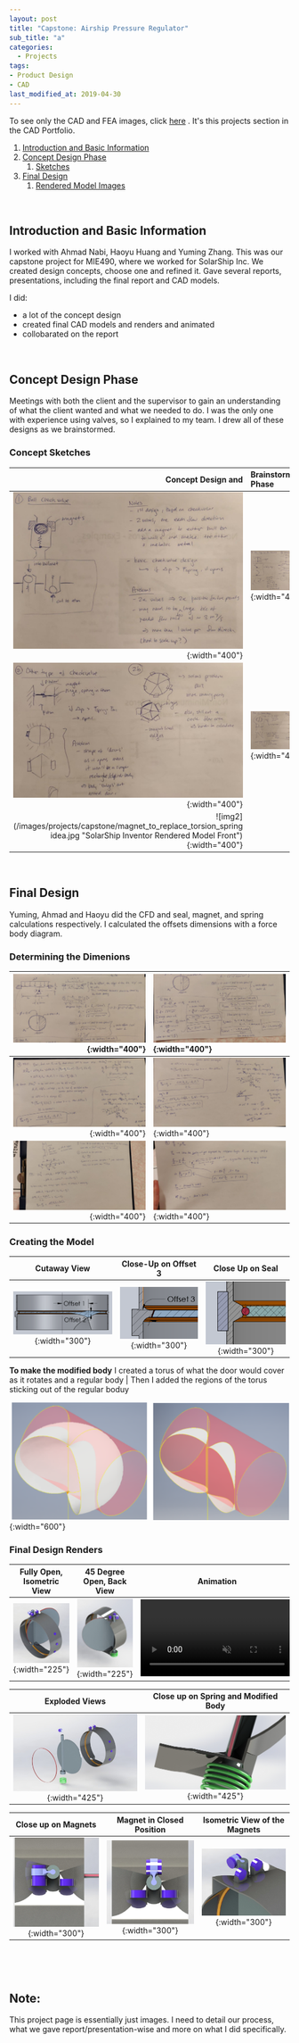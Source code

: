 ```yaml
---
layout: post
title: "Capstone: Airship Pressure Regulator"
sub_title: "a"
categories:
  - Projects
tags:
- Product Design
- CAD
last_modified_at: 2019-04-30 
---
```


To see only the CAD and FEA images, click [here](https://96yrlee.github.io/CAD_Portfolio.html#1) . It's this projects section in the CAD Portfolio.

1. [Introduction and Basic Information](#1)
2. [Concept Design Phase](#2)
    1. [Sketches](#2a)
3. [Final Design](#3)
    1. [Rendered Model Images](#2a)

<p>&nbsp;</p> 

## Introduction and Basic Information <a name="1"></a>

I worked with Ahmad Nabi, Haoyu Huang and Yuming Zhang. This was our capstone project for MIE490, where we worked for SolarShip Inc. We created design concepts, choose one and refined it. Gave several reports, presentations, including the final report and CAD models.

I did:
- a lot of the concept design
- created final CAD models and renders and animated
- collobarated on the report

<p>&nbsp;</p> 

## Concept Design Phase <a name="2"></a>

Meetings with both the client and the supervisor to gain an understanding of what the client wanted and what we needed to do. I was the only one with experience using valves, so I explained to my team. I drew all of these designs as we brainstormed.

### Concept Sketches <a name="2a"></a>

| Concept Design and | Brainstorming Phase |
|---:|:---|
| ![img2](/images/projects/capstone/concept1.PNG "Ball Check Valve"){:width="400"} | ![img2](/images/projects/capstone/concept3.PNG "Swing Valves Ideas"){:width="400"} |
| ![img2](/images/projects/capstone/concept4.PNG "Swing Valves Ideas 2"){:width="400"} | ![img2](/images/projects/capstone/conceptF.PNG "Butterfly-Based"){:width="400"} |
| ![img2](/images/projects/capstone/magnet_to_replace_torsion_spring idea.jpg "SolarShip Inventor Rendered Model Front"){:width="400"} |   |

<p>&nbsp;</p> 


## Final Design <a name="3"></a>

Yuming, Ahmad and Haoyu did the CFD and seal, magnet, and spring calculations respectively. I calculated the offsets dimensions with a force body diagram.

### Determining the Dimenions

| ![img2](/images/projects/capstone/fbd1.jpg "1st Page"){:width="400"} | ![img2](/images/projects/capstone/fbd2.jpg "2nd Page"){:width="400"} |
|---:|:---|
| ![img2](/images/projects/capstone/fbd3.jpg "3rd Page"){:width="400"} | ![img2](/images/projects/capstone/fbd4.jpg "4th Page"){:width="400"} |
| ![img2](/images/projects/capstone/fbd5.jpg "5th Page"){:width="400"} | ![img2](/images/projects/capstone/fbd6.jpg "6th Page"){:width="400"} |

### Creating the Model

Cutaway View | Close-Up on Offset 3 | Close Up on Seal
:------------: | :-------------: |:---------------:
 ![img2](/images/projects/capstone/offset1and2.PNG "Top View Fully Open"){:width="300"} | ![img2](/images/projects/capstone/offset3.PNG "Top View Fully Closed"){:width="300"} | ![img2](/images/projects/capstone/cutseal.PNG "Isometric View when Closed"){:width="300"} 
 
**To make the modified body**
I created a torus of what the door would cover as it rotates and a regular body | Then I added the regions of the torus sticking out of the regular boduy

![img2](/images/projects/capstone/surface_modeling_stage.PNG "Isometric View when Closed"){:width="600"} 

### Final Design Renders <a name="3a"></a>

Fully Open, Isometric View | 45 Degree Open, Back View | Animation
:------------: | :-------------: |:---------------:
![img2](/images/portfolio/ss1assemFullOpen.PNG "SolarShip Inventor Rendered Model Front"){:width="225"}  | ![img](/images/portfolio/ss1-45openBackBiew.PNG "SolarShip Inventor Rendered Model Back"){:width="225"}  | <a href="https://gyazo.com/415405b4618acde840b53b577b668791"><video alt="Valve Opening" width="275" muted loop playsinline controls><source src="https://i.gyazo.com/415405b4618acde840b53b577b668791.mp4" type="video/mp4" /></video></a> 

 Exploded Views| Close up on Spring and Modified Body
:------------: | :-------------: 
![img](/images/portfolio/ss1exploded.PNG "SolarShip Inventor Rendered Model Exploded"){:width="425"}  | ![img](/images/portfolio/ss1springCloseUp.JPG "SolarShip Inventor Rendered Model Close Up"){:width="425"} 

Close up on Magnets | Magnet in Closed Position | Isometric View of the Magnets
:------------: | :-------------: |:---------------:
 ![img2](/images/projects/capstone/top_magnet.JPG "Top View Fully Open"){:width="300"} | ![img2](/images/projects/capstone/top_magnet_closed.JPG "Top View Fully Closed"){:width="300"} | ![img2](/images/projects/capstone/top_magnet_closed_iso.JPG "Isometric View when Closed"){:width="300"} 
 
<p>&nbsp;</p> 
<p>&nbsp;</p> 
 
## Note:

This project page is essentially just images. I need to detail our process, what we gave report/presentation-wise and more on what I did specifically.

    
    
    
    
    

